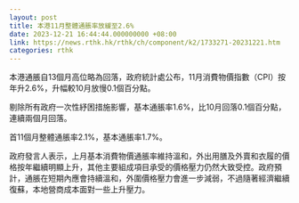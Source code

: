 ```yaml
---
layout: post
title: 本港11月整體通脹率放緩至2.6%
date: 2023-12-21 16:44:44.000000000 +08:00
link: https://news.rthk.hk/rthk/ch/component/k2/1733271-20231221.htm
categories: rthk
---
```


本港通脹自13個月高位略為回落，政府統計處公布，11月消費物價指數（CPI）按年升2.6%，升幅較10月放慢0.1個百分點。

剔除所有政府一次性紓困措施影響，基本通脹率1.6%，比10月回落0.1個百分點，連續兩個月回落。

首11個月整體通脹率2.1%，基本通脹率1.7%。

政府發言人表示，上月基本消費物價通脹率維持溫和，外出用膳及外賣和衣履的價格按年繼續明顯上升，其他主要組成項目承受的價格壓力仍然大致受控。政府預計，通脹在短期內應會持續溫和，外圍價格壓力會進一步減弱，不過隨著經濟繼續復蘇，本地營商成本面對一些上升壓力。
